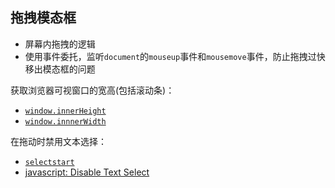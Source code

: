 ## 拖拽模态框
* 屏幕内拖拽的逻辑
* 使用事件委托，监听`document`的`mouseup`事件和`mousemove`事件，防止拖拽过快移出模态框的问题

获取浏览器可视窗口的宽高(包括滚动条)：
* [`window.innerHeight`](https://developer.mozilla.org/zh-CN/docs/Web/API/Window/innerHeight)
* [`window.innnerWidth`](https://developer.mozilla.org/zh-CN/docs/Web/API/Window/innerWidth)

在拖动时禁用文本选择：
* [`selectstart`](https://developer.mozilla.org/zh-CN/docs/Web/API/Document/selectstart_event)
* [javascript: Disable Text Select](https://stackoverflow.com/questions/16805684/javascript-disable-text-select)
